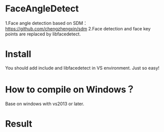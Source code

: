 # FaceAngleDetect
1.Face angle detection based on SDM：https://github.com/chengzhengxin/sdm
2.Face detection and face key points are replaced by libfacedetect.

# Install
You should add include and libfacedetect in VS environment. Just so easy!

# How to compile on Windows？
Base on windows with vs2013 or later.

# Result
